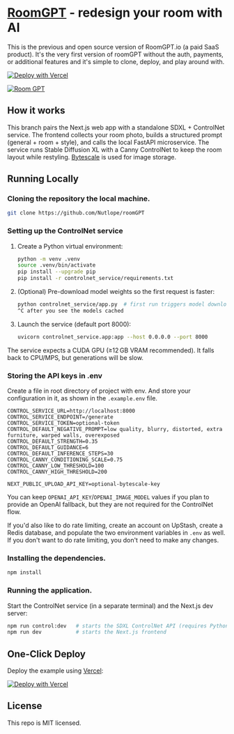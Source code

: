 # [RoomGPT](https://roomGPT.io) - redesign your room with AI

This is the previous and open source version of RoomGPT.io (a paid SaaS product). It's the very first version of roomGPT without the auth, payments, or additional features and it's simple to clone, deploy, and play around with.

[![Deploy with Vercel](https://vercel.com/button)](https://vercel.com/new/clone?repository-url=https://github.com/Nutlope/roomGPT&env=REPLICATE_API_KEY&project-name=room-GPT&repo-name=roomGPT)

[![Room GPT](./public/screenshot.png)](https://roomGPT.io)

## How it works

This branch pairs the Next.js web app with a standalone SDXL + ControlNet service. The frontend collects your room photo, builds a structured prompt (general + room + style), and calls the local FastAPI microservice. The service runs Stable Diffusion XL with a Canny ControlNet to keep the room layout while restyling. [Bytescale](https://www.bytescale.com/) is used for image storage.

## Running Locally

### Cloning the repository the local machine.

```bash
git clone https://github.com/Nutlope/roomGPT
```

### Setting up the ControlNet service

1. Create a Python virtual environment:

   ```bash
   python -m venv .venv
   source .venv/bin/activate
   pip install --upgrade pip
   pip install -r controlnet_service/requirements.txt
   ```

2. (Optional) Pre-download model weights so the first request is faster:

   ```bash
   python controlnet_service/app.py  # first run triggers model downloads
   ^C after you see the models cached
   ```

3. Launch the service (default port 8000):

   ```bash
   uvicorn controlnet_service.app:app --host 0.0.0.0 --port 8000
   ```

The service expects a CUDA GPU (≥12 GB VRAM recommended). It falls back to CPU/MPS, but generations will be slow.

### Storing the API keys in .env

Create a file in root directory of project with env. And store your configuration in it, as shown in the `.example.env` file.

```
CONTROL_SERVICE_URL=http://localhost:8000
CONTROL_SERVICE_ENDPOINT=/generate
CONTROL_SERVICE_TOKEN=optional-token
CONTROL_DEFAULT_NEGATIVE_PROMPT=low quality, blurry, distorted, extra furniture, warped walls, overexposed
CONTROL_DEFAULT_STRENGTH=0.35
CONTROL_DEFAULT_GUIDANCE=6
CONTROL_DEFAULT_INFERENCE_STEPS=30
CONTROL_CANNY_CONDITIONING_SCALE=0.75
CONTROL_CANNY_LOW_THRESHOLD=100
CONTROL_CANNY_HIGH_THRESHOLD=200

NEXT_PUBLIC_UPLOAD_API_KEY=optional-bytescale-key
```

You can keep `OPENAI_API_KEY`/`OPENAI_IMAGE_MODEL` values if you plan to provide an OpenAI fallback, but they are not required for the ControlNet flow.

If you'd also like to do rate limiting, create an account on UpStash, create a Redis database, and populate the two environment variables in `.env` as well. If you don't want to do rate limiting, you don't need to make any changes.

### Installing the dependencies.

```bash
npm install
```

### Running the application.

Start the ControlNet service (in a separate terminal) and the Next.js dev server:

```bash
npm run control:dev   # starts the SDXL ControlNet API (requires Python env)
npm run dev           # starts the Next.js frontend
```

## One-Click Deploy

Deploy the example using [Vercel](https://vercel.com?utm_source=github&utm_medium=readme&utm_campaign=vercel-examples):

[![Deploy with Vercel](https://vercel.com/button)](https://vercel.com/new/clone?repository-url=https://github.com/Nutlope/roomGPT&env=REPLICATE_API_KEY&project-name=room-GPT&repo-name=roomGPT)

## License

This repo is MIT licensed.
